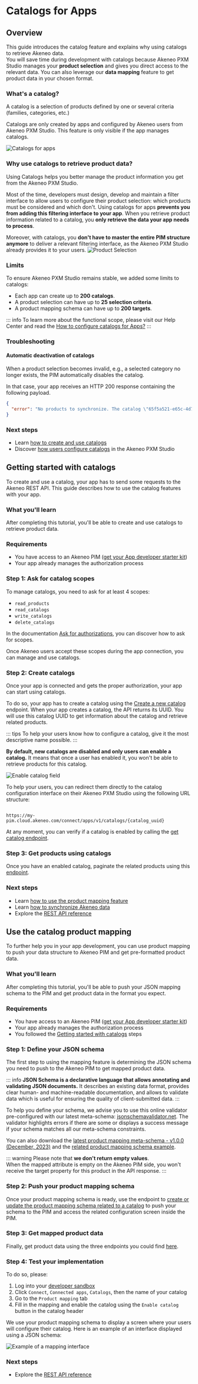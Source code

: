 # Catalogs for Apps

## Overview

This guide introduces the catalog feature and explains why using catalogs to retrieve Akeneo data.  
You will save time during development with catalogs because Akeneo PXM Studio manages your **product selection** and gives you direct access to the relevant data. You can also leverage our **data mapping** feature to get product data in your chosen format.

### What's a catalog?

A catalog is a selection of products defined by one or several criteria (families, categories, etc.)

Catalogs are only created by apps and configured by Akeneo users from Akeneo PXM Studio. This feature is only visible if the app manages catalogs.

![Catalogs for apps](../img/apps/app-catalog-list.png)

### Why use catalogs to retrieve product data?

Using Catalogs helps you better manage the product information you get from the Akeneo PXM Studio.

Most of the time, developers must design, develop and maintain a filter interface to allow users to configure their product selection: which products must be considered and which don't.
Using catalogs for apps **prevents you from adding this filtering interface to your app**. When you retrieve product information related to a catalog, you **only retrieve the data your app needs to process**.

Moreover, with catalogs, you **don't have to master the entire PIM structure anymore** to deliver a relevant filtering interface, as the Akeneo PXM Studio already provides it to your users.
![Product Selection](../img/apps/catalogs-product-selection.png)

### Limits

To ensure Akeneo PXM Studio remains stable, we added some limits to catalogs:
- Each app can create up to **200 catalogs**.
- A product selection can have up to **25 selection criteria**.
- A product mapping schema can have up to **200 targets**.

::: info
To learn more about the functional scope, please visit our Help Center and read the [How to configure catalogs for Apps?](https://help.akeneo.com/serenity-connect-your-pim/how-to-configure-catalogs-for-apps)
:::

### Troubleshooting

#### Automatic deactivation of catalogs

When a product selection becomes invalid, e.g., a selected category no longer exists, the PIM automatically disables the catalog.

In that case, your app receives an HTTP 200 response containing the following payload.

```json
{
  "error": "No products to synchronize. The catalog \"65f5a521-e65c-4d7b-8be8-1f267fa2729c\" has been disabled on the PIM side. Note that you can get catalogs status with the GET /api/rest/v1/catalogs endpoint."
}
```


### Next steps

- Learn [how to create and use catalogs](/apps/catalogs.html#getting-started-with-catalogs)
- Discover [how users configure catalogs](https://help.akeneo.com/pim/serenity/articles/how-to-connect-my-pim-with-apps.html#how-to-configure-catalogs-for-apps) in the Akeneo PXM Studio


## Getting started with catalogs

To create and use a catalog, your app has to send some requests to the Akeneo REST API. This guide describes how to use the catalog features with your app.

### What you'll learn

After completing this tutorial, you'll be able to create and use catalogs to retrieve product data.

### Requirements

- You have access to an Akeneo PIM ([get your App developer starter kit](/apps/overview.html#app-developer-starter-kit))
- Your app already manages the authorization process

### Step 1: Ask for catalog scopes

To manage catalogs, you need to ask for at least 4 scopes:
- `read_products`
- `read_catalogs`
- `write_catalogs`
- `delete_catalogs`

In the documentation [Ask for authorizations](/apps/authentication-and-authorization.html#step-2-ask-for-authorizations),
you can discover how to ask for scopes.

Once Akeneo users accept these scopes during the app connection, you can manage and use catalogs.

### Step 2: Create catalogs

Once your app is connected and gets the proper authorization, your app can start using catalogs.

To do so, your app has to create a catalog using the [Create a new catalog](/api-reference.html#post_app_catalog) endpoint.
When your app creates a catalog, the API returns its UUID. You will use this catalog UUID to get information about the catalog and retrieve related products.

::: tips
To help your users know how to configure a catalog, give it the most descriptive name possible.
:::

**By default, new catalogs are disabled and only users can enable a catalog.**
It means that once a user has enabled it, you won't be able to retrieve products for this catalog.

<img class="img-responsive in-article" alt="Enable catalog field" src="../img/apps/app-catalog-enable-button.png" style="max-width: 600px;">

To help your users, you can redirect them directly to the catalog configuration interface on their Akeneo PXM Studio using the following URL structure:

``` http

https://my-pim.cloud.akeneo.com/connect/apps/v1/catalogs/{catalog_uuid}
```

At any moment, you can verify if a catalog is enabled by calling the [get catalog endpoint](/api-reference.html#get_app_catalog).

### Step 3: Get products using catalogs

Once you have an enabled catalog, paginate the related products using this [endpoint](/api-reference.html#get_app_catalog_products).

### Next steps
- Learn [how to use the product mapping feature](/getting-started/synchronize-pim-products-6x/welcome.html)
- Learn [how to synchronize Akeneo data](/getting-started/synchronize-pim-products-6x/welcome.html)
- Explore the [REST API reference](/api-reference-index.html)


## Use the catalog product mapping

To further help you in your app development, you can use product mapping to push your data structure to Akeneo PIM and get pre-formatted product data.

### What you'll learn

After completing this tutorial, you'll be able to push your JSON mapping schema to the PIM and get product data in the format you expect.

### Requirements

- You have access to an Akeneo PIM ([get your App developer starter kit](/apps/overview.html#app-developer-starter-kit))
- Your app already manages the authorization process
- You followed the [Getting started with catalogs](#getting-started-with-catalogs) steps

### Step 1: Define your JSON schema

The first step to using the mapping feature is determining the JSON schema you need to push to the Akeneo PIM to get mapped product data.

::: info
**JSON Schema is a declarative language that allows annotating and validating JSON documents.** It describes an existing data format, provides clear human- and machine-readable documentation, and allows to validate data which is useful for ensuring the quality of client-submitted data.
:::

To help you define your schema, we advise you to use this online validator pre-configured with our latest meta-schema: [jsonschemavalidator.net](https://www.jsonschemavalidator.net/s/sj7VwD3l). The validator highlights errors if there are some or displays a success message if your schema matches all our meta-schema constraints.

You can also download the [latest product mapping meta-schema - v1.0.0 (December, 2023)](/mapping/product/1.0.0/schema) and the [related product mapping schema example](/mapping/product/1.0.0/example).

::: warning
Please note that **we don't return empty values**.  
When the mapped attribute is empty on the Akeneo PIM side, you won't receive the target property for this product in the API response.
:::

### Step 2: Push your product mapping schema

Once your product mapping schema is ready, use the endpoint to [create or update the product mapping schema related to a catalog](/api-reference.html#put_app_catalogs_mapping_schema_product) to push your schema to the PIM and access the related configuration screen inside the PIM.

### Step 3:  Get mapped product data

Finally, get product data using the three endpoints you could find [here](/api-reference.html#get_app_catalog_mapped_products).

### Step 4: Test your implementation

To do so, please:
1. Log into your [developer sandbox](/apps/overview.html#app-developer-starter-kit)
2. Click `Connect`, `Connected apps`, `Catalogs`, then the name of your catalog
3. Go to the `Product mapping` tab
4. Fill in the mapping and enable the catalog using the `Enable catalog` button in the catalog header

We use your product mapping schema to display a screen where your users will configure their catalog.
Here is an example of an interface displayed using a JSON schema:

![Example of a mapping interface](../img/apps/mapping-interface.png)

### Next steps
- Explore the [REST API reference](/api-reference-index.html) 
